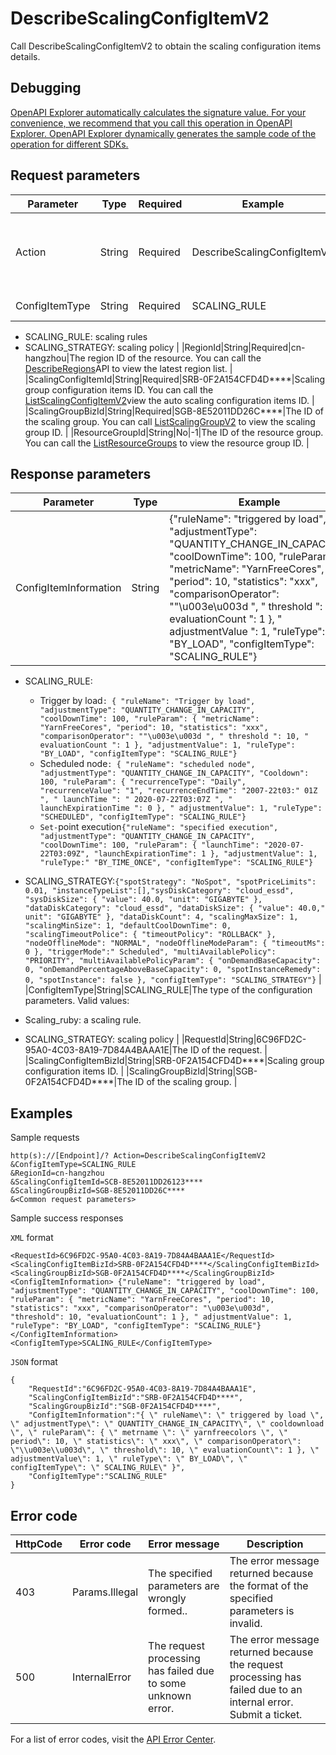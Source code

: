 # DescribeScalingConfigItemV2

Call DescribeScalingConfigItemV2 to obtain the scaling configuration items details.

## Debugging

[OpenAPI Explorer automatically calculates the signature value. For your convenience, we recommend that you call this operation in OpenAPI Explorer. OpenAPI Explorer dynamically generates the sample code of the operation for different SDKs.](https://api.aliyun.com/#product=Emr&api=DescribeScalingConfigItemV2&type=RPC&version=2016-04-08)

## Request parameters

|Parameter|Type|Required|Example|Description|
|---------|----|--------|-------|-----------|
|Action|String|Required|DescribeScalingConfigItemV2|The operation that you want to perform. For API requests using the HTTP or HTTPS URL, this parameter is required. Value: DescribeScalingConfigItemV2. |
|ConfigItemType|String|Required|SCALING\_RULE|The type of the configuration parameters. Valid values:

-   SCALING\_RULE: scaling rules
-   SCALING\_STRATEGY: scaling policy |
|RegionId|String|Required|cn-hangzhou|The region ID of the resource. You can call the [DescribeRegions](~~25609~~)API to view the latest region list. |
|ScalingConfigItemId|String|Required|SRB-0F2A154CFD4D\*\*\*\*|Scaling group configuration items ID. You can call the [ListScalingConfigItemV2](~~184368~~)view the auto scaling configuration items ID. |
|ScalingGroupBizId|String|Required|SGB-8E52011DD26C\*\*\*\*|The ID of the scaling group. You can call [ListScalingGroupV2](~~AAAA~~) to view the scaling group ID. |
|ResourceGroupId|String|No|-1|The ID of the resource group. You can call the [ListResourceGroups](~~158855~~) to view the resource group ID. |

## Response parameters

|Parameter|Type|Example|Description|
|---------|----|-------|-----------|
|ConfigItemInformation|String|\{"ruleName": "triggered by load", "adjustmentType": "QUANTITY\_CHANGE\_IN\_CAPACITY", "coolDownTime": 100, "ruleParam": \{ "metricName": "YarnFreeCores", "period": 10, "statistics": "xxx", "comparisonOperator": ""\\u003e\\u003d ", " threshold ": 10, " evaluationCount ": 1 \}, " adjustmentValue ": 1, "ruleType": "BY\_LOAD", "configItemType": "SCALING\_RULE"\}|Configuration Items information. The information varies with the configuration items type. Valid values:

-   SCALING\_RULE:
    -   Trigger by load`: { "ruleName": "Trigger by load", "adjustmentType": "QUANTITY_CHANGE_IN_CAPACITY", "coolDownTime": 100, "ruleParam": { "metricName": "YarnFreeCores", "period": 10, "statistics": "xxx", "comparisonOperator": ""\u003e\u003d ", " threshold ": 10, " evaluationCount ": 1 }, "adjustmentValue": 1, "ruleType": "BY_LOAD", "configItemType": "SCALING_RULE"}`
    -   Scheduled node`: { "ruleName": "scheduled node", "adjustmentType": "QUANTITY_CHANGE_IN_CAPACITY", "Cooldown": 100, "ruleParam": { "recurrenceType": "Daily", "recurrenceValue": "1", "recurrenceEndTime": "2007-22t03:" 01Z ", " launchTime ": " 2020-07-22T03:07Z ", " launchExpirationTime ": 0 }, " adjustmentValue": 1, "ruleType": "SCHEDULED", "configItemType": "SCALING_RULE"}`
    -   `Set-`point execution`{"ruleName": "specified execution", "adjustmentType": "QUANTITY_CHANGE_IN_CAPACITY", "coolDownTime": 100, "ruleParam": { "launchTime": "2020-07-22T03:09Z", "launchExpirationTime": 1 }, "adjustmentValue": 1, "ruleType:" "BY_TIME_ONCE", "configItemType": "SCALING_RULE"}`
-   SCALING\_STRATEGY:`{"spotStrategy": "NoSpot", "spotPriceLimits": 0.01, "instanceTypeList":[],"sysDiskCategory": "cloud_essd", "sysDiskSize": { "value": 40.0, "unit": "GIGABYTE" }, "dataDiskCategory": "cloud_essd", "dataDiskSize": { "value": 40.0," unit": "GIGABYTE" }, "dataDiskCount": 4, "scalingMaxSize": 1, "scalingMinSize": 1, "defaultCoolDownTime": 0, "scalingTimeoutPolice": { "timeoutPolicy": "ROLLBACK" }, "nodeOfflineMode": "NORMAL", "nodeOfflineModeParam": { "timeoutMs": 0 }, "triggerMode":" Scheduled", "multiAvailablePolicy": "PRIORITY", "multiAvailablePolicyParam": { "onDemandBaseCapacity": 0, "onDemandPercentageAboveBaseCapacity": 0, "spotInstanceRemedy": 0, "spotInstance": false }, "configItemType": "SCALING_STRATEGY"}` |
|ConfigItemType|String|SCALING\_RULE|The type of the configuration parameters. Valid values:

-   Scaling\_ruby: a scaling rule.
-   SCALING\_STRATEGY: scaling policy |
|RequestId|String|6C96FD2C-95A0-4C03-8A19-7D84A4BAAA1E|The ID of the request. |
|ScalingConfigItemBizId|String|SRB-0F2A154CFD4D\*\*\*\*|Scaling group configuration items ID. |
|ScalingGroupBizId|String|SGB-0F2A154CFD4D\*\*\*\*|The ID of the scaling group. |

## Examples

Sample requests

```
http(s)://[Endpoint]/? Action=DescribeScalingConfigItemV2
&ConfigItemType=SCALING_RULE
&RegionId=cn-hangzhou
&ScalingConfigItemId=SCB-8E52011DD26123****
&ScalingGroupBizId=SGB-8E52011DD26C****
&<Common request parameters>
```

Sample success responses

`XML` format

```
<RequestId>6C96FD2C-95A0-4C03-8A19-7D84A4BAAA1E</RequestId>
<ScalingConfigItemBizId>SRB-0F2A154CFD4D****</ScalingConfigItemBizId>
<ScalingGroupBizId>SGB-0F2A154CFD4D****</ScalingGroupBizId>
<ConfigItemInformation> {"ruleName": "triggered by load", "adjustmentType": "QUANTITY_CHANGE_IN_CAPACITY", "coolDownTime": 100, "ruleParam": { "metricName": "YarnFreeCores", "period": 10, "statistics": "xxx", "comparisonOperator": "\u003e\u003d", "threshold": 10, "evaluationCount": 1 }, " adjustmentValue": 1, "ruleType": "BY_LOAD", "configItemType": "SCALING_RULE"} </ConfigItemInformation>
<ConfigItemType>SCALING_RULE</ConfigItemType>
```

`JSON` format

```
{
    "RequestId":"6C96FD2C-95A0-4C03-8A19-7D84A4BAAA1E",
    "ScalingConfigItemBizId":"SRB-0F2A154CFD4D****",
    "ScalingGroupBizId":"SGB-0F2A154CFD4D****",
    "ConfigItemInformation":"{ \" ruleName\": \" triggered by load \", \" adjustmentType\": \" QUANTITY_CHANGE_IN_CAPACITY\", \" cooldownload \", \" ruleParam\": { \" metrname \": \" yarnfreecolors \", \" period\": 10, \" statistics\": \" xxx\", \" comparisonOperator\": \"\\u003e\\u003d\", \" threshold\": 10, \" evaluationCount\": 1 }, \" adjustmentValue\": 1, \" ruleType\": \" BY_LOAD\", \" configItemType\": \" SCALING_RULE\" }",
    "ConfigItemType":"SCALING_RULE"
}
```

## Error code

|HttpCode|Error code|Error message|Description|
|--------|----------|-------------|-----------|
|403|Params.Illegal|The specified parameters are wrongly formed..|The error message returned because the format of the specified parameters is invalid.|
|500|InternalError|The request processing has failed due to some unknown error.|The error message returned because the request processing has failed due to an internal error. Submit a ticket.|

For a list of error codes, visit the [API Error Center](https://error-center.alibabacloud.com/status/product/Emr).

